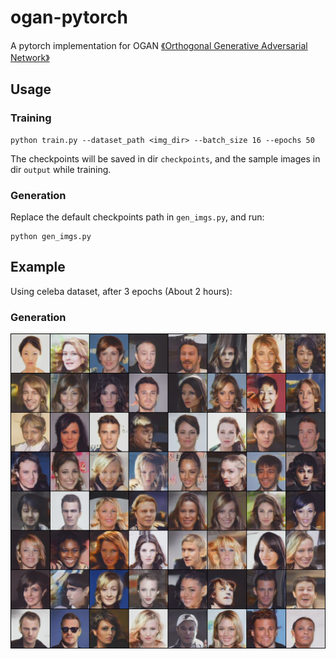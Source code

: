 # ogan-pytorch

A pytorch implementation for OGAN [《Orthogonal Generative Adversarial Network》](https://arxiv.org/abs/1903.01931)

## Usage

### Training

```shell script
python train.py --dataset_path <img_dir> --batch_size 16 --epochs 50
```

The checkpoints will be saved in dir `checkpoints`, and the sample images in dir `output` while training.

### Generation

Replace the default checkpoints path in `gen_imgs.py`, and run:

```shell script
python gen_imgs.py 
```

## Example

Using celeba dataset, after 3 epochs (About 2 hours):

### Generation

<img src="./assets/celeba.png">


